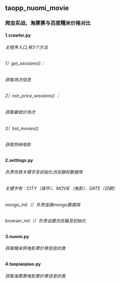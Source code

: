 ## taopp_nuomi_movie
### 爬虫实战，淘票票与百度糯米价格对比
#### 1.crawler.py
###### 主程序入口,有3个方法
###### 1）get_sessions()：
###### 获取场次信息
###### 2）min_price_sessions() ：
###### 获取最低价场次
###### 3）hot_movies()
###### 获取热映电影
#### 2.settings.py
###### 负责存放关键字及初始化浏览器和数据库
###### 关键字有：CITY（城市）、MOVIE（电影）、DATE（日期）
###### mongo_init（）负责连接mongo数据库
###### browser_init（）负责设置浏览器及初始化
#### 3.nuomi.py
###### 获取糯米网电影票价等信息的类
#### 4.taopiaopiao.py
###### 获取淘票票电影票价等信息的类
